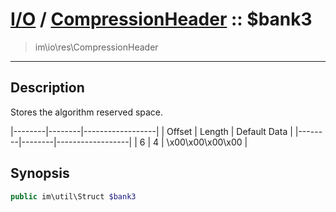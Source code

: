 # [I/O](io.md) / [CompressionHeader](io-CompressionHeader.md) :: $bank3
 > im\io\res\CompressionHeader
____

## Description
Stores the algorithm reserved space.

|--------|--------|------------------|
| Offset | Length | Default Data     |
|--------|--------|------------------|
| 6      | 4      | \x00\x00\x00\x00 |

## Synopsis
```php
public im\util\Struct $bank3
```
